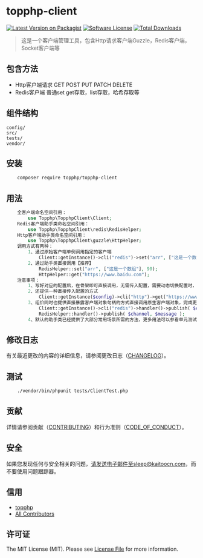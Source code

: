 # topphp-client

[![Latest Version on Packagist][ico-version]][link-packagist]
[![Software License][ico-license]](LICENSE.md)
[![Total Downloads][ico-downloads]][link-downloads]

>这是一个客户端管理工具，包含Http请求客户端Guzzle，Redis客户端，Socket客户端等

## 包含方法

 - Http客户端请求 GET POST PUT PATCH DELETE
 - Redis客户端 普通set get存取，list存取，哈希存取等 

## 组件结构


```
config/     
src/     
tests/
vendor/
```


## 安装

``` bash
    composer require topphp/topphp-client
```

## 用法

```php
    全客户端命名空间引用：
        use Topphp\TopphpClient\Client;
    Redis客户端助手类命名空间引用：
        use Topphp\TopphpClient\redis\RedisHelper;
    Http客户端助手类命名空间引用：
        use Topphp\TopphpClient\guzzle\HttpHelper;
    调用方式有两种：
        1、通过原始客户端单例调用指定的客户端
            Client::getInstance()->cli("redis")->set("arr", ["这是一个数组"], 90);
        2、通过助手类直接调用【推荐】
            RedisHelper::set("arr", ["这是一个数组"], 90);
            HttpHelper::get("https://www.baidu.com");
    注意事项：
        1、写好对应的配置后，在骨架即可直接调用，无需传入配置，需要动态切换配置时，只需要通过骨架的config()方法动态修改即可。
        2、还提供一种直接传入配置的方式
            Client::getInstance($config)->cli("http")->get("https://www.baidu.com");
        3、组价同时也提供直接暴露客户端对象句柄的方式直接调用原生客户端对象，完成更多高级操作
            Client::getInstance()->cli("redis")->handler()->publish( $channel, $message );
            RedisHelper::handler()->publish( $channel, $message );
        4、默认的助手类已经提供了大部分常用场景所需的方法，更多用法可以参看单元测试文件和对应的官方文档
```

## 修改日志

有关最近更改的内容的详细信息，请参阅更改日志（[CHANGELOG](CHANGELOG.md)）。

## 测试

``` bash
    ./vendor/bin/phpunit tests/ClientTest.php
```

## 贡献

详情请参阅贡献（[CONTRIBUTING](CONTRIBUTING.md)）和行为准则（[CODE_OF_CONDUCT](CODE_OF_CONDUCT.md)）。


## 安全

如果您发现任何与安全相关的问题，请发送电子邮件至sleep@kaitoocn.com，而不要使用问题跟踪器。

## 信用

- [topphp][link-author]
- [All Contributors][link-contributors]

## 许可证

The MIT License (MIT). Please see [License File](LICENSE.md) for more information.

[ico-version]: https://img.shields.io/packagist/v/topphp/component-builder.svg?style=flat-square
[ico-license]: https://img.shields.io/badge/license-MIT-brightgreen.svg?style=flat-square
[ico-travis]: https://img.shields.io/travis/topphp/component-builder/master.svg?style=flat-square
[ico-scrutinizer]: https://img.shields.io/scrutinizer/coverage/g/topphp/component-builder.svg?style=flat-square
[ico-code-quality]: https://img.shields.io/scrutinizer/g/topphp/component-builder.svg?style=flat-square
[ico-downloads]: https://img.shields.io/packagist/dt/topphp/component-builder.svg?style=flat-square

[link-packagist]: https://packagist.org/packages/topphp/component-builder
[link-travis]: https://travis-ci.org/topphp/component-builder
[link-scrutinizer]: https://scrutinizer-ci.com/g/topphp/component-builder/code-structure
[link-code-quality]: https://scrutinizer-ci.com/g/topphp/component-builder
[link-downloads]: https://packagist.org/packages/topphp/component-builder
[link-author]: https://github.com/topphp
[link-contributors]: ../../contributors
